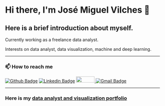  # Hi there, I'm José Miguel Vilches 👋

## Here is a brief introduction about myself.

Currently working as a freelance data analyst.

Interests on data analyst, data visualization, machine and deep learning.

---

### 📫 How to reach me 
[![Github Badge](https://img.shields.io/badge/-Github-000?style=flat-square&logo=Github&logoColor=white)](https://github.com/jvilchesf)
[![Linkedin Badge](https://img.shields.io/badge/-LinkedIn-blue?style=flat-square&logo=Linkedin&logoColor=white)](https://linkedin.com/in/josé-miguel-vilches-fierro-9905aa68)
<a href="https://www.kaggle.com/josmiguelvilches">
  <img src="https://img.shields.io/badge/Kaggle-20BEFF?style=for-the-badge&logo=Kaggle&logoColor=white" width="60px" height="20px">
</a>
[![Gmail Badge](https://img.shields.io/badge/-Gmail-c14438?style=flat-square&logo=Gmail&logoColor=white)](mailto:josemiguelvilchesfierro@gmail.com)

---

### Here is my [data analyst and visualization portfolio](https://github.com/jvilchesf/Portfolio) 
